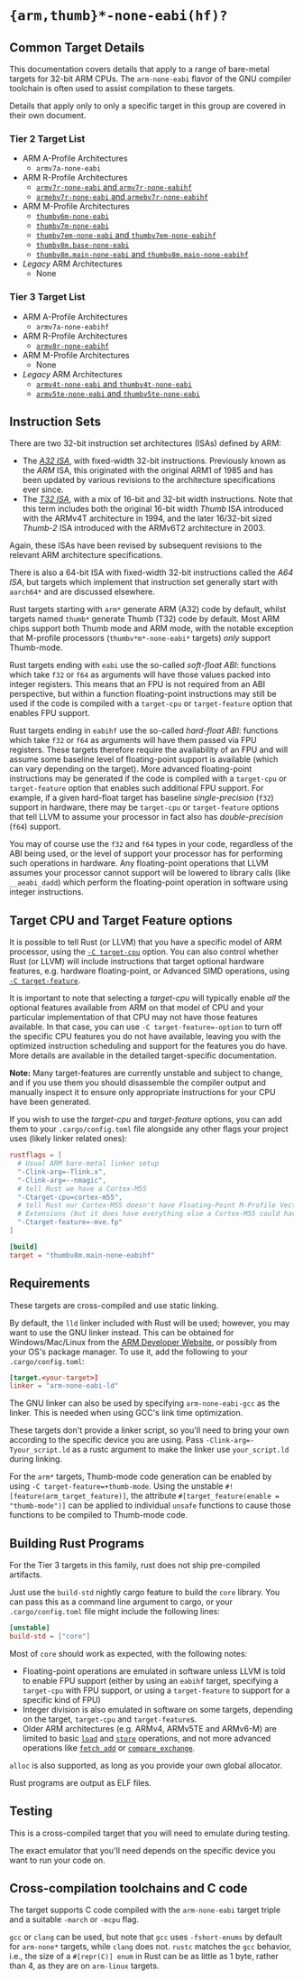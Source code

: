 # `{arm,thumb}*-none-eabi(hf)?`

## Common Target Details

This documentation covers details that apply to a range of bare-metal targets
for 32-bit ARM CPUs. The `arm-none-eabi` flavor of the GNU compiler toolchain is
often used to assist compilation to these targets.
 
Details that apply only to only a specific target in this group are covered in
their own document.

### Tier 2 Target List

- ARM A-Profile Architectures
  - `armv7a-none-eabi`
- ARM R-Profile Architectures
  - [`armv7r-none-eabi` and `armv7r-none-eabihf`](armv7r-none-eabi.md)
  - [`armebv7r-none-eabi` and `armebv7r-none-eabihf`](armv7r-none-eabi.md)
- ARM M-Profile Architectures
  - [`thumbv6m-none-eabi`](thumbv6m-none-eabi.md)
  - [`thumbv7m-none-eabi`](thumbv7m-none-eabi.md)
  - [`thumbv7em-none-eabi` and `thumbv7em-none-eabihf`](thumbv7em-none-eabi.md)
  - [`thumbv8m.base-none-eabi`](thumbv8m.base-none-eabi.md)
  - [`thumbv8m.main-none-eabi` and `thumbv8m.main-none-eabihf`](thumbv8m.main-none-eabi.md)
- *Legacy* ARM Architectures
  - None

### Tier 3 Target List

- ARM A-Profile Architectures
  - `armv7a-none-eabihf`
- ARM R-Profile Architectures
  - [`armv8r-none-eabihf`](armv8r-none-eabihf.md)
- ARM M-Profile Architectures
  - None
- *Legacy* ARM Architectures
  - [`armv4t-none-eabi` and `thumbv4t-none-eabi`](armv4t-none-eabi.md)
  - [`armv5te-none-eabi` and `thumbv5te-none-eabi`](armv5te-none-eabi.md)

## Instruction Sets

There are two 32-bit instruction set architectures (ISAs) defined by ARM:

- The [*A32 ISA*][a32-isa], with fixed-width 32-bit instructions. Previously
  known as the *ARM* ISA, this originated with the original ARM1 of 1985 and has
  been updated by various revisions to the architecture specifications ever
  since.
- The [*T32 ISA*][t32-isa], with a mix of 16-bit and 32-bit width instructions.
  Note that this term includes both the original 16-bit width *Thumb* ISA
  introduced with the ARMv4T architecture in 1994, and the later 16/32-bit sized
  *Thumb-2* ISA introduced with the ARMv6T2 architecture in 2003.

Again, these ISAs have been revised by subsequent revisions to the relevant ARM
architecture specifications.

There is also a 64-bit ISA with fixed-width 32-bit instructions called the *A64
ISA*, but targets which implement that instruction set generally start with
`aarch64*` and are discussed elsewhere.

Rust targets starting with `arm*` generate ARM (A32) code by default, whilst
targets named `thumb*` generate Thumb (T32) code by default. Most ARM chips
support both Thumb mode and ARM mode, with the notable exception that M-profile
processors (`thumbv*m*-none-eabi*` targets) *only* support Thumb-mode.

Rust targets ending with `eabi` use the so-called *soft-float ABI*: functions
which take `f32` or `f64` as arguments will have those values packed into
integer registers. This means that an FPU is not required from an ABI
perspective, but within a function floating-point instructions may still be used
if the code is compiled with a `target-cpu` or `target-feature` option that
enables FPU support.

Rust targets ending in `eabihf` use the so-called *hard-float ABI*: functions
which take `f32` or `f64` as arguments will have them passed via FPU registers.
These targets therefore require the availability of an FPU and will assume some
baseline level of floating-point support is available (which can vary depending
on the target). More advanced floating-point instructions may be generated if
the code is compiled with a `target-cpu` or `target-feature` option that enables
such additional FPU support. For example, if a given hard-float target has
baseline *single-precision* (`f32`) support in hardware, there may be
`target-cpu` or `target-feature` options that tell LLVM to assume your processor
in fact also has *double-precision* (`f64`) support.

You may of course use the `f32` and `f64` types in your code, regardless of the
ABI being used, or the level of support your processor has for performing such
operations in hardware. Any floating-point operations that LLVM assumes your
processor cannot support will be lowered to library calls (like `__aeabi_dadd`)
which perform the floating-point operation in software using integer
instructions.

[t32-isa]: https://developer.arm.com/Architectures/T32%20Instruction%20Set%20Architecture
[a32-isa]: https://developer.arm.com/Architectures/A32%20Instruction%20Set%20Architecture

## Target CPU and Target Feature options

It is possible to tell Rust (or LLVM) that you have a specific model of ARM
processor, using the [`-C target-cpu`][target-cpu] option. You can also control
whether Rust (or LLVM) will include instructions that target optional hardware
features, e.g. hardware floating-point, or Advanced SIMD operations, using [`-C
target-feature`][target-feature].

It is important to note that selecting a *target-cpu* will typically enable
*all* the optional features available from ARM on that model of CPU and your
particular implementation of that CPU may not have those features available. In
that case, you can use `-C target-feature=-option` to turn off the specific CPU
features you do not have available, leaving you with the optimized instruction
scheduling and support for the features you do have. More details are available
in the detailed target-specific documentation.

**Note:** Many target-features are currently unstable and subject to change, and
if you use them you should disassemble the compiler output and manually inspect
it to ensure only appropriate instructions for your CPU have been generated.

If you wish to use the *target-cpu* and *target-feature* options, you can add
them to your `.cargo/config.toml` file alongside any other flags your project
uses (likely linker related ones):

```toml
rustflags = [
  # Usual ARM bare-metal linker setup
  "-Clink-arg=-Tlink.x",
  "-Clink-arg=--nmagic",
  # tell Rust we have a Cortex-M55
  "-Ctarget-cpu=cortex-m55",
  # tell Rust our Cortex-M55 doesn't have Floating-Point M-Profile Vector
  # Extensions (but it does have everything else a Cortex-M55 could have).
  "-Ctarget-feature=-mve.fp"
]

[build]
target = "thumbv8m.main-none-eabihf"
```

[target-cpu]: https://doc.rust-lang.org/rustc/codegen-options/index.html#target-cpu
[target-feature]: https://doc.rust-lang.org/rustc/codegen-options/index.html#target-feature

## Requirements

These targets are cross-compiled and use static linking.

By default, the `lld` linker included with Rust will be used; however, you may
want to use the GNU linker instead. This can be obtained for Windows/Mac/Linux
from the [ARM Developer Website][arm-gnu-toolchain], or possibly from your OS's
package manager. To use it, add the following to your `.cargo/config.toml`:

```toml
[target.<your-target>]
linker = "arm-none-eabi-ld"
```

The GNU linker can also be used by specifying `arm-none-eabi-gcc` as the
linker. This is needed when using GCC's link time optimization.

[arm-gnu-toolchain]: https://developer.arm.com/Tools%20and%20Software/GNU%20Toolchain

These targets don't provide a linker script, so you'll need to bring your own
according to the specific device you are using. Pass
`-Clink-arg=-Tyour_script.ld` as a rustc argument to make the linker use
`your_script.ld` during linking.

For the `arm*` targets, Thumb-mode code generation can be enabled by using `-C
target-feature=+thumb-mode`. Using the unstable
`#![feature(arm_target_feature)]`, the attribute `#[target_feature(enable =
"thumb-mode")]` can be applied to individual `unsafe` functions to cause those
functions to be compiled to Thumb-mode code.

## Building Rust Programs

For the Tier 3 targets in this family, rust does not ship pre-compiled
artifacts.

Just use the `build-std` nightly cargo feature to build the `core` library. You
can pass this as a command line argument to cargo, or your `.cargo/config.toml`
file might include the following lines:

```toml
[unstable]
build-std = ["core"]
```

Most of `core` should work as expected, with the following notes:

* Floating-point operations are emulated in software unless LLVM is told to
  enable FPU support (either by using an `eabihf` target, specifying a
  `target-cpu` with FPU support, or using a `target-feature` to support for a
  specific kind of FPU)
* Integer division is also emulated in software on some targets, depending on
  the target, `target-cpu` and `target-feature`s.
* Older ARM architectures (e.g. ARMv4, ARMv5TE and ARMv6-M) are limited to basic
  [`load`][atomic-load] and [`store`][atomic-store] operations, and not more
  advanced operations like [`fetch_add`][fetch-add] or
  [`compare_exchange`][compare-exchange].

`alloc` is also supported, as long as you provide your own global allocator.

Rust programs are output as ELF files.

[atomic-load]: https://doc.rust-lang.org/stable/core/sync/atomic/struct.AtomicU32.html#method.load
[atomic-store]: https://doc.rust-lang.org/stable/core/sync/atomic/struct.AtomicU32.html#method.store
[fetch-add]: https://doc.rust-lang.org/stable/core/sync/atomic/struct.AtomicU32.html#method.fetch_add
[compare-exchange]: https://doc.rust-lang.org/stable/core/sync/atomic/struct.AtomicU32.html#method.compare_exchange

## Testing

This is a cross-compiled target that you will need to emulate during testing.

The exact emulator that you'll need depends on the specific device you want to
run your code on.

## Cross-compilation toolchains and C code

The target supports C code compiled with the `arm-none-eabi` target triple and
a suitable `-march` or `-mcpu` flag.

`gcc` or `clang` can be used, but note that `gcc` uses `-fshort-enums` by
default for `arm-none*` targets, while `clang` does not. `rustc` matches the
`gcc` behavior, i.e., the size of a `#[repr(C)] enum` in Rust can be as little
as 1 byte, rather than 4, as they are on `arm-linux` targets.
